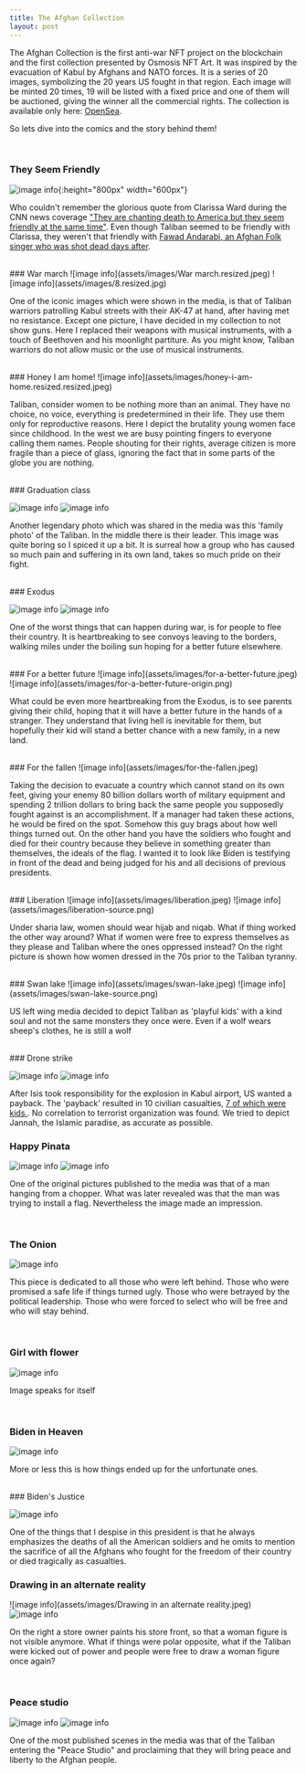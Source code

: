 ```yaml
---
title: The Afghan Collection
layout: post
---
```



The Afghan Collection is the first anti-war NFT project on the blockchain and the first collection presented by Osmosis NFT Art. It was inspired by the evacuation of Kabul by Afghans and NATO forces. It is a series of 20 images, symbolizing the 20 years US fought in that region. Each image will be minted 20 times, 19 will be listed with a fixed price and one of them will be auctioned, giving the winner all the commercial rights. The collection is available only here: [OpenSea](https://opensea.io/collection/osmosis-nft-art-the-afghan-collection).

So lets dive into the comics   and the story behind them!

<br />


###  They Seem Friendly

![image info](assets/images/they-seem-friendly-v2.resized.resized.jpg){:height="800px" width="600px"}

Who couldn't remember the glorious quote from Clarissa Ward during the CNN news coverage ["They are chanting death to America but they seem friendly at the same time"](https://www.youtube.com/watch?v=96pNUUkHDp4&ab_channel=CruelNibba). Even though Taliban seemed to be friendly with Clarissa, they weren't that friendly with [Fawad Andarabi, an Afghan Folk singer who was shot dead days after](https://www.youtube.com/watch?v=DdPSJvT999s&ab_channel=IndiaToday).


<br />
### War march
![image info](assets/images/War march.resized.jpeg)
![image info](assets/images/8.resized.jpg)

One of the iconic images which were shown in the media, is that of Taliban warriors patrolling Kabul streets with their AK-47 at hand, after having met no resistance. Except one picture, I have decided in my collection to not show guns. Here I replaced their weapons with musical instruments, with a touch of Beethoven and his moonlight partiture. As you might know, Taliban warriors do not allow music or the use of musical instruments.

<br />
### Honey I am home!
![image info](assets/images/honey-i-am-home.resized.resized.jpeg)

Taliban, consider women to be nothing more than an animal. They have no choice, no voice, everything is predetermined in their life. They use them only for reproductive reasons. Here I depict the brutality young women face since childhood. In the west we are busy pointing fingers to everyone calling them names. People shouting for their rights, average citizen is more fragile than a piece of glass, ignoring the fact that in some parts of the globe you are nothing.  


<br />
### Graduation class

![image info](assets/images/butchers-resized.jpg) ![image info](assets/images/butchers.png)

Another legendary photo which was shared in the media was this 'family photo' of the Taliban. In the middle there is their leader. This image was quite boring so I spiced it up a bit. It is surreal how a group who has caused so much pain and suffering in its own land, takes so much pride on their fight.

<br />
### Exodus

![image info](assets/images/exodus.jpeg) ![image info](assets/images/exodus_origin.png)

One of the worst things that can happen during war, is for people to flee their country. It is heartbreaking to see convoys leaving to the borders, walking miles under the boiling sun hoping for a better future elsewhere.


<br />
### For a better future
![image info](assets/images/for-a-better-future.jpeg) ![image info](assets/images/for-a-better-future-origin.png)


What could be even more heartbreaking from the Exodus, is to see parents giving their child, hoping that it will have a better future in the hands of a stranger. They understand that living hell is inevitable for them, but hopefully their kid will stand a better chance with a new family, in a new land.

<br />
### For the fallen
![image info](assets/images/for-the-fallen.jpeg)

Taking the decision to evacuate a country which cannot stand on its own feet, giving your enemy 80 billion dollars worth of military equipment and spending 2 trillion dollars to bring back the same people you supposedly fought against is an accomplishment. If a manager had taken these actions, he would be fired on the spot. Somehow this guy brags about how well things turned out. On the other hand you have the soldiers who fought and died for their country because they believe in something greater than themselves, the ideals of the flag. I wanted it to look like Biden is testifying in front of the dead and being judged for his and all decisions of previous presidents.

<br />
### Liberation
![image info](assets/images/liberation.jpeg) ![image info](assets/images/liberation-source.png)

Under sharia law, women should wear hijab and niqab. What if thing worked the other way around? What if women were free to express themselves as they please and Taliban where the ones oppressed instead? On the right picture is shown how women dressed in the 70s prior to the Taliban tyranny.

<br />
### Swan lake
![image info](assets/images/swan-lake.jpeg) ![image info](assets/images/swan-lake-source.png)

US left wing media decided to depict Taliban as 'playful kids' with a kind soul and not the same monsters they once were. Even if a wolf wears sheep's clothes, he is still a wolf

<br />
### Drone strike

![image info](assets/images/drone-strike.jpg) ![image info](assets/images/drone-strike-origin.resized.png)

After Isis took responsibility for the explosion in Kabul airport, US wanted a payback. The 'payback' resulted in 10 civilian casualties, [ 7 of which were kids.](https://www.nytimes.com/2021/09/10/world/asia/us-air-strike-drone-kabul-afghanistan-isis.html). No correlation to terrorist organization was found. We tried to depict Jannah, the Islamic paradise, as accurate as possible.
<br />

### Happy Pinata

![image info](assets/images/pinata.resized.jpeg) ![image info](assets/images/taliban-chopper.resized.png)


One of the original pictures published to the media was that of a man hanging from a chopper. What was later revealed was that the man was trying to install a flag. Nevertheless the image made an impression.

<br />

### The Onion
![image info](assets/images/onion-rescue-final.resized.jpg)

This piece is dedicated to all those who were left behind. Those who were promised a safe life if things turned ugly. Those who were betrayed by the political leadership. Those who were forced to select who will be free and who will stay behind.

<br />

### Girl with flower

![image info](assets/images/girl-flower-final.resized.resized.jpg)

Image speaks for itself

<br />


### Biden in Heaven
![image info](assets/images/biden-heaven-colors.jpg)

More or less this is how things ended up for the unfortunate ones.

<br />
### Biden's Justice

![image info](assets/images/biden-justice-colors.resized.jpg)

One of the things that I despise in this president is that he always emphasizes the deaths of all the American soldiers and he omits to mention the sacrifice of all the Afghans who fought for the freedom of their country or died tragically as casualties.
<br />
### Drawing in an alternate reality

![image info](assets/images/Drawing in an alternate reality.jpeg) ![image info](assets/images/painting-over.jpg)

On the right a store owner paints his store front, so that a woman figure is not visible anymore. What if things were polar opposite, what if the Taliban were kicked out of power and people were free to draw a woman figure once again?

<br />

### Peace studio
![image info](assets/images/peace-studio-colors-v2.resized.resized.jpg) ![image info](assets/images/peace-studio.resized.png)

One of the most published scenes in the media was that of the Taliban entering the "Peace Studio" and proclaiming that they will bring peace and liberty to the Afghan people.
